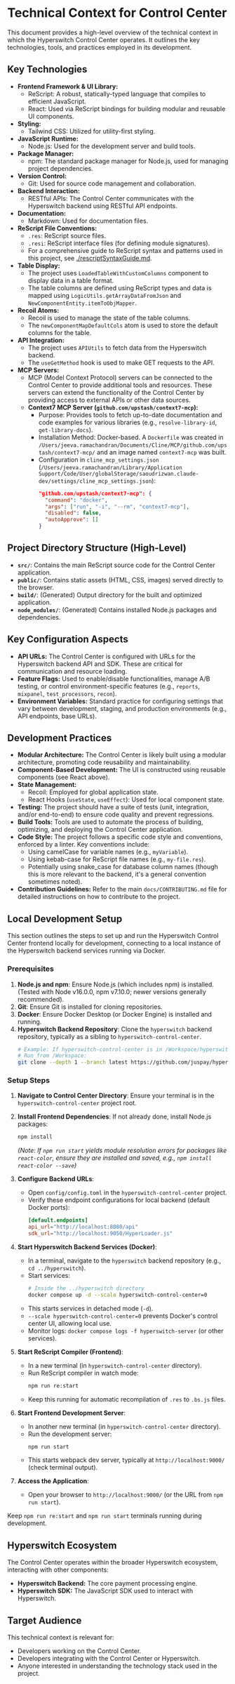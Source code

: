 # Technical Context for Control Center

This document provides a high-level overview of the technical context in which the Hyperswitch Control Center operates. It outlines the key technologies, tools, and practices employed in its development.

## Key Technologies

- **Frontend Framework & UI Library:**
  - ReScript: A robust, statically-typed language that compiles to efficient JavaScript.
  - React: Used via ReScript bindings for building modular and reusable UI components.
- **Styling:**
  - Tailwind CSS: Utilized for utility-first styling.
- **JavaScript Runtime:**
  - Node.js: Used for the development server and build tools.
- **Package Manager:**
  - npm: The standard package manager for Node.js, used for managing project dependencies.
- **Version Control:**
  - Git: Used for source code management and collaboration.
- **Backend Interaction:**
  - RESTful APIs: The Control Center communicates with the Hyperswitch backend using RESTful API endpoints.
- **Documentation:**
  - Markdown: Used for documentation files.
- **ReScript File Conventions:**
  - `.res`: ReScript source files.
  - `.resi`: ReScript interface files (for defining module signatures).
  - For a comprehensive guide to ReScript syntax and patterns used in this project, see [./rescriptSyntaxGuide.md](./rescriptSyntaxGuide.md).
- **Table Display:**
    - The project uses `LoadedTableWithCustomColumns` component to display data in a table format.
    - The table columns are defined using ReScript types and data is mapped using `LogicUtils.getArrayDataFromJson` and `NewComponentEntity.itemToObjMapper`.
- **Recoil Atoms:**
    - Recoil is used to manage the state of the table columns.
    - The `newComponentMapDefaultCols` atom is used to store the default columns for the table.
- **API Integration:**
    - The project uses `APIUtils` to fetch data from the Hyperswitch backend.
    - The `useGetMethod` hook is used to make GET requests to the API.
- **MCP Servers:**
  - MCP (Model Context Protocol) servers can be connected to the Control Center to provide additional tools and resources. These servers can extend the functionality of the Control Center by providing access to external APIs or other data sources.
  - **Context7 MCP Server (`github.com/upstash/context7-mcp`):**
    - Purpose: Provides tools to fetch up-to-date documentation and code examples for various libraries (e.g., `resolve-library-id`, `get-library-docs`).
    - Installation Method: Docker-based. A `Dockerfile` was created in `/Users/jeeva.ramachandran/Documents/Cline/MCP/github.com/upstash/context7-mcp/` and an image named `context7-mcp` was built.
    - Configuration in `cline_mcp_settings.json` (`/Users/jeeva.ramachandran/Library/Application Support/Code/User/globalStorage/saoudrizwan.claude-dev/settings/cline_mcp_settings.json`):
      ```json
      "github.com/upstash/context7-mcp": {
        "command": "docker",
        "args": ["run", "-i", "--rm", "context7-mcp"],
        "disabled": false,
        "autoApprove": []
      }
      ```

## Project Directory Structure (High-Level)

- **`src/`**: Contains the main ReScript source code for the Control Center application.
- **`public/`**: Contains static assets (HTML, CSS, images) served directly to the browser.
- **`build/`**: (Generated) Output directory for the built and optimized application.
- **`node_modules/`**: (Generated) Contains installed Node.js packages and dependencies.

## Key Configuration Aspects

- **API URLs:** The Control Center is configured with URLs for the Hyperswitch backend API and SDK. These are critical for communication and resource loading.
- **Feature Flags:** Used to enable/disable functionalities, manage A/B testing, or control environment-specific features (e.g., `reports`, `mixpanel`, `test_processors`, `recon`).
- **Environment Variables:** Standard practice for configuring settings that vary between development, staging, and production environments (e.g., API endpoints, base URLs).

## Development Practices

- **Modular Architecture:** The Control Center is likely built using a modular architecture, promoting code reusability and maintainability.
- **Component-Based Development:** The UI is constructed using reusable components (see React above).
- **State Management:**
  - Recoil: Employed for global application state.
  - React Hooks (`useState`, `useEffect`): Used for local component state.
- **Testing:** The project should have a suite of tests (unit, integration, and/or end-to-end) to ensure code quality and prevent regressions.
- **Build Tools:** Tools are used to automate the process of building, optimizing, and deploying the Control Center application.
- **Code Style:** The project follows a specific code style and conventions, enforced by a linter. Key conventions include:
  - Using camelCase for variable names (e.g., `myVariable`).
  - Using kebab-case for ReScript file names (e.g., `my-file.res`).
  - Potentially using snake_case for database column names (though this is more relevant to the backend, it's a general convention sometimes noted).
- **Contribution Guidelines:** Refer to the main `docs/CONTRIBUTING.md` file for detailed instructions on how to contribute to the project.

## Local Development Setup

This section outlines the steps to set up and run the Hyperswitch Control Center frontend locally for development, connecting to a local instance of the Hyperswitch backend services running via Docker.

### Prerequisites

1.  **Node.js and npm**: Ensure Node.js (which includes npm) is installed. (Tested with Node v16.0.0, npm v7.10.0; newer versions generally recommended).
2.  **Git**: Ensure Git is installed for cloning repositories.
3.  **Docker**: Ensure Docker Desktop (or Docker Engine) is installed and running.
4.  **Hyperswitch Backend Repository**: Clone the `hyperswitch` backend repository, typically as a sibling to `hyperswitch-control-center`.
    ```bash
    # Example: If hyperswitch-control-center is in /Workspace/hyperswitch-control-center
    # Run from /Workspace:
    git clone --depth 1 --branch latest https://github.com/juspay/hyperswitch
    ```

### Setup Steps

1.  **Navigate to Control Center Directory**:
    Ensure your terminal is in the `hyperswitch-control-center` project root.

2.  **Install Frontend Dependencies**:
    If not already done, install Node.js packages:

    ```bash
    npm install
    ```

    _(Note: If `npm run start` yields module resolution errors for packages like `react-color`, ensure they are installed and saved, e.g., `npm install react-color --save`)_

3.  **Configure Backend URLs**:

    - Open `config/config.toml` in the `hyperswitch-control-center` project.
    - Verify these endpoint configurations for local backend (default Docker ports):
      ```toml
      [default.endpoints]
      api_url="http://localhost:8080/api"
      sdk_url="http://localhost:9050/HyperLoader.js"
      ```

4.  **Start Hyperswitch Backend Services (Docker)**:

    - In a terminal, navigate to the `hyperswitch` backend repository (e.g., `cd ../hyperswitch`).
    - Start services:
      ```bash
      # Inside the ../hyperswitch directory
      docker compose up -d --scale hyperswitch-control-center=0
      ```
    - This starts services in detached mode (`-d`).
    - `--scale hyperswitch-control-center=0` prevents Docker's control center UI, allowing local use.
    - Monitor logs: `docker compose logs -f hyperswitch-server` (or other services).

5.  **Start ReScript Compiler (Frontend)**:

    - In a new terminal (in `hyperswitch-control-center` directory).
    - Run ReScript compiler in watch mode:
      ```bash
      npm run re:start
      ```
    - Keep this running for automatic recompilation of `.res` to `.bs.js` files.

6.  **Start Frontend Development Server**:

    - In another new terminal (in `hyperswitch-control-center` directory).
    - Run the development server:
      ```bash
      npm run start
      ```
    - This starts webpack dev server, typically at `http://localhost:9000/` (check terminal output).

7.  **Access the Application**:
    - Open your browser to `http://localhost:9000/` (or the URL from `npm run start`).

Keep `npm run re:start` and `npm run start` terminals running during development.

## Hyperswitch Ecosystem

The Control Center operates within the broader Hyperswitch ecosystem, interacting with other components:

- **Hyperswitch Backend:** The core payment processing engine.
- **Hyperswitch SDK:** The JavaScript SDK used to interact with Hyperswitch.

## Target Audience

This technical context is relevant for:

- Developers working on the Control Center.
- Developers integrating with the Control Center or Hyperswitch.
- Anyone interested in understanding the technology stack used in the project.